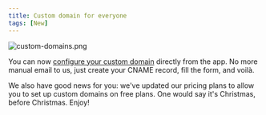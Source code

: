 ```yaml
---
title: Custom domain for everyone
tags: [New]
---
```


![custom-domains.png](/images/updates/custom-domains.png)

You can now [configure your custom domain](https://docs.bump.sh/help/custom-domains) directly from the app. No more manual email to us, just create your CNAME record, fill the form, and voilà.

We also have good news for you: we've updated our pricing plans to allow you to set up custom domains on free plans. One would say it's Christmas, before Christmas. Enjoy!
